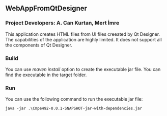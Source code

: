 ﻿## WebAppFromQtDesigner
### Project Developers: A. Can Kurtan, Mert İmre
This application creates HTML files from UI files creeated by Qt Designer. 
The capabilities of the application are highly limited. 
It does not support all the components of Qt Designer.

### Build
You can use *maven install* option to create the executable jar file. You can find the executable in the target folder.

### Run
You can use the following command to run the executable jar file:
```console
java -jar .\Cmpe492-0.0.1-SNAPSHOT-jar-with-dependencies.jar
```